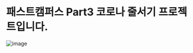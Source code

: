 # 패스트캠퍼스 Part3 코로나 줄서기 프로젝트입니다.

![image](https://user-images.githubusercontent.com/30551889/159113510-ce1e6cc7-5b59-4dfa-93d9-17f4f1446f6b.png)

